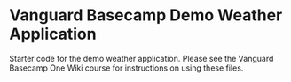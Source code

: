 # Vanguard Basecamp Demo Weather Application
Starter code for the demo weather application.
Please see the Vanguard Basecamp One Wiki course for instructions on using these files.
